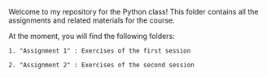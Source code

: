 Welcome to my repository for the Python class! This folder contains all the assignments and related materials for the course.


At the moment, you will find the following folders: 

	1. "Assignment 1" : Exercises of the first session
 
 	2. "Assignment 2" : Exercises of the second session 
